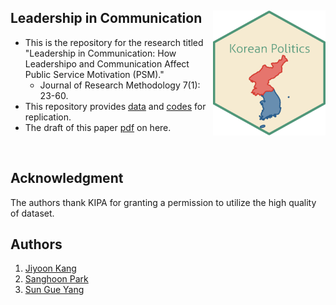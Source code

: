 ## Leadership in Communication  <img src="https://github.com/pherephobia/2020_Panmunjom/blob/master/Korean%20Politics.png" width="180" height= "200" align="right" /> <br />  
- This is the repository for the research titled "Leadership in Communication: How Leadershipo and Communication Affect Public Service Motivation (PSM)."
  - Journal of Research Methodology 7(1): 23-60.
- This repository provides [data](https://github.com/pherephobia/05_KIPA-KAPA/blob/main/Data/Analysis_data/KIPA-KAPA2021.RData) and [codes](https://github.com/pherephobia/05_KIPA-KAPA/tree/main/Command_files) for replication.
- The draft of this paper [pdf](http://basicdata.kr/board/read/journals/146/) on here. 
<br />

## Acknowledgment
The authors thank KIPA for granting a permission to utilize the high quality of dataset.

## Authors
1. [Jiyoon Kang](jiyoon@email.sc.edu)
2. [Sanghoon Park](sp23@email.sc.edu)
3. [Sun Gue Yang](sungue@email.sc.edu)
